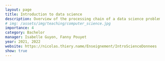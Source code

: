 ```yaml
---
layout: page
title: Introduction to data science
description: Overview of the processing chain of a data science problem, concepts of statistics and computer vision, project-based learning.
# img: /assets/img/teaching/computer_science.jpg
importance: 4
category: Bachelor
manager: Isabelle Guyon, Fanny Pouyet
year: 2021, 2022
website: https://nicolas.thiery.name/Enseignement/IntroScienceDonnees
show: true
---
```

